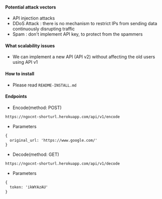 #### Potential attack vectors

* API injection attacks
* DDoS Attack : there is no mechanism to restrict IPs from sending data continuously disrupting traffic
* Spam : don't implement API key, to protect from the spammers


#### What scalability issues

* We can implement a new API (API v2) without affecting the old users using API v1

#### How to install

* Please read `README-INSTALL.md`

#### Endpoints
* Encode(method: POST)
```html
https://ngocnt-shorturl.herokuapp.com/api/v1/encode
```

* Parameters
```html
{
  original_url: 'https://www.google.com/'
}
```

* Decode(method: GET)
```html
https://ngocnt-shorturl.herokuapp.com/api/v1/decode
```

* Parameters
```html
{
  token: 'ikWYAzAU'
}
```